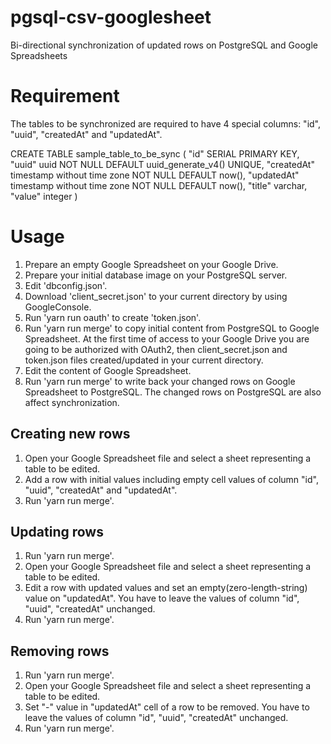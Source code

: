 # pgsql-csv-googlesheet

Bi-directional synchronization of updated rows on PostgreSQL and Google Spreadsheets

# Requirement

The tables to be synchronized are required to have 4 special columns: "id", "uuid", "createdAt" and "updatedAt".

CREATE TABLE sample_table_to_be_sync (
"id" SERIAL PRIMARY KEY,
"uuid" uuid NOT NULL DEFAULT uuid_generate_v4() UNIQUE,
"createdAt" timestamp without time zone NOT NULL DEFAULT now(),
"updatedAt" timestamp without time zone NOT NULL DEFAULT now(),
"title" varchar,
"value" integer
)

# Usage

1. Prepare an empty Google Spreadsheet on your Google Drive.
2. Prepare your initial database image on your PostgreSQL server.
3. Edit 'dbconfig.json'.
4. Download 'client_secret.json' to your current directory by using GoogleConsole.
5. Run 'yarn run oauth' to create 'token.json'.
6. Run 'yarn run merge' to copy initial content from PostgreSQL to Google Spreadsheet. At the first time of access to your Google Drive you are going to be authorized with OAuth2, then client_secret.json and token.json files created/updated in your current directory.
7. Edit the content of Google Spreadsheet.
8. Run 'yarn run merge' to write back your changed rows on Google Spreadsheet to PostgreSQL. The changed rows on PostgreSQL are also affect synchronization.

## Creating new rows

1. Open your Google Spreadsheet file and select a sheet representing a table to be edited.
2. Add a row with initial values including empty cell values of column "id", "uuid", "createdAt" and "updatedAt".
3. Run 'yarn run merge'.

## Updating rows

1. Run 'yarn run merge'.
2. Open your Google Spreadsheet file and select a sheet representing a table to be edited.
3. Edit a row with updated values and set an empty(zero-length-string) value on "updatedAt". You have to leave the values of column "id", "uuid", "createdAt" unchanged.
4. Run 'yarn run merge'.

## Removing rows

1. Run 'yarn run merge'.
2. Open your Google Spreadsheet file and select a sheet representing a table to be edited.
3. Set "-" value in "updatedAt" cell of a row to be removed. You have to leave the values of column "id", "uuid", "createdAt" unchanged.
4. Run 'yarn run merge'.
